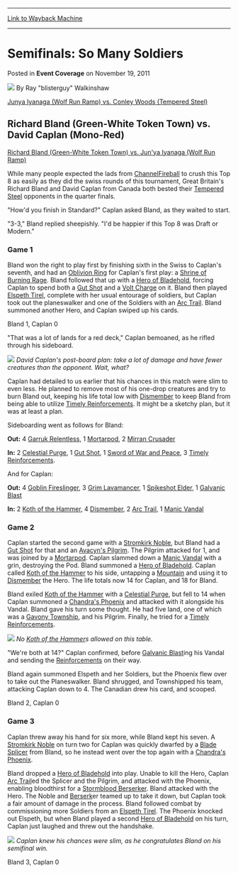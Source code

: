 
---
[Link to Wayback Machine](https://web.archive.org/web/20171029063332/https://magic.wizards.com/en/articles/archive/event-coverage/semifinals-so-many-soldiers-2011-11-19-0)

[_metadata_:author]:- "Ray `blisterguy` Walkinshaw"
[_metadata_:description]:- "Junya Iyanaga (Wolf Run Ramp) vs. Conley Woods (Tempered Steel) Richard Bland (Green-White Token Town) vs. David Caplan (Mono-Red) Richard Bland (Green-White Token Town) vs. Jun'ya Iyanaga (Wolf Run Ramp)"
[_metadata_:generator]:- "Drupal 7 (http://drupal.org)"
[_metadata_:node]:- "521321"
[_metadata_:publish_date]:- "2011-11-19"
[_metadata_:source]:- "div-main-content"
[_metadata_:title]:- "Semifinals: So Many Soldiers"
[_metadata_:wayback_capture_timestamp]:- "2017-10-29 06:33:32"
[_metadata_:wayback_raw_url]:- "https://web.archive.org/web/20171029063332id_/https://magic.wizards.com/en/articles/archive/event-coverage/semifinals-so-many-soldiers-2011-11-19-0"
[_metadata_:wayback_url]:- "https://magic.wizards.com/en/articles/archive/event-coverage/semifinals-so-many-soldiers-2011-11-19-0"
---


Semifinals: So Many Soldiers
============================



 Posted in **Event Coverage**
 on November 19, 2011 






![](https://media.magic.wizards.com/styles/auth_small/public/generic-avatar-150_85.png)
By Ray "blisterguy" Walkinshaw












[Junya Iyanaga (Wolf Run Ramp) vs. Conley Woods (Tempered Steel)](http://archive.wizards.com/Magic/Magazine/Article.aspx?x=mtg/daily/eventcoverage/worlds11/sf1)


Richard Bland (Green-White Token Town) vs. David Caplan (Mono-Red)
------------------------------------------------------------------


[Richard Bland (Green-White Token Town) vs. Jun'ya Iyanaga (Wolf Run Ramp)](http://archive.wizards.com/Magic/Magazine/Article.aspx?x=mtg/daily/eventcoverage/worlds11/final)


While many people expected the lads from [Channel](http://gatherer.wizards.com/Pages/Card/Details.aspx?name=Channel)[Fireball](http://gatherer.wizards.com/Pages/Card/Details.aspx?name=Fireball) to crush this Top 8 as easily as they did the swiss rounds of this tournament, Great Britain's Richard Bland and David Caplan from Canada both bested their [Tempered Steel](http://gatherer.wizards.com/Pages/Card/Details.aspx?name=Tempered+Steel) opponents in the quarter finals.


"How'd you finish in Standard?" Caplan asked Bland, as they waited to start.


"3-3," Bland replied sheepishly. "I'd be happier if this Top 8 was Draft or Modern."


### Game 1


Bland won the right to play first by finishing sixth in the Swiss to Caplan's seventh, and had an [Oblivion Ring](http://gatherer.wizards.com/Pages/Card/Details.aspx?name=Oblivion+Ring) for Caplan's first play: a [Shrine of Burning Rage](http://gatherer.wizards.com/Pages/Card/Details.aspx?name=Shrine+of+Burning+Rage). Bland followed that up with a [Hero of Bladehold](http://gatherer.wizards.com/Pages/Card/Details.aspx?name=Hero+of+Bladehold), forcing Caplan to spend both a [Gut Shot](http://gatherer.wizards.com/Pages/Card/Details.aspx?name=Gut+Shot) and a [Volt Charge](http://gatherer.wizards.com/Pages/Card/Details.aspx?name=Volt+Charge) on it. Bland then played [Elspeth Tirel](http://gatherer.wizards.com/Pages/Card/Details.aspx?name=Elspeth+Tirel), complete with her usual entourage of soldiers, but Caplan took out the planeswalker and one of the Soldiers with an [Arc Trail](http://gatherer.wizards.com/Pages/Card/Details.aspx?name=Arc+Trail). Bland summoned another Hero, and Caplan swiped up his cards.


Bland 1, Caplan 0


"That was a lot of lands for a red deck," Caplan bemoaned, as he rifled through his sideboard.



![](https://media.magic.wizards.com/image_legacy_migration/mtg/images/daily/events/worlds11/sf_caplan.jpg)
*David Caplan's post-board plan: take a lot of damage and have fewer creatures than the opponent. Wait, what?* 

Caplan had detailed to us earlier that his chances in this match were slim to even less. He planned to remove most of his one-drop creatures and try to burn Bland out, keeping his life total low with [Dismember](http://gatherer.wizards.com/Pages/Card/Details.aspx?name=Dismember) to keep Bland from being able to utilize [Timely Reinforcements](http://gatherer.wizards.com/Pages/Card/Details.aspx?name=Timely+Reinforcements). It might be a sketchy plan, but it was at least a plan.


Sideboarding went as follows for Bland:


**Out:** 4 [Garruk Relentless](http://gatherer.wizards.com/Pages/Card/Details.aspx?name=Garruk+Relentless), 1 [Mortarpod](http://gatherer.wizards.com/Pages/Card/Details.aspx?name=Mortarpod), 2 [Mirran Crusader](http://gatherer.wizards.com/Pages/Card/Details.aspx?name=Mirran+Crusader)


**In:** 2 [Celestial Purge](http://gatherer.wizards.com/Pages/Card/Details.aspx?name=Celestial+Purge), 1 [Gut Shot](http://gatherer.wizards.com/Pages/Card/Details.aspx?name=Gut+Shot), 1 [Sword of War and Peace](http://gatherer.wizards.com/Pages/Card/Details.aspx?name=Sword+of+War+and+Peace), 3 [Timely Reinforcements](http://gatherer.wizards.com/Pages/Card/Details.aspx?name=Timely+Reinforcements).


And for Caplan:


**Out:** 4 [Goblin Fireslinger](http://gatherer.wizards.com/Pages/Card/Details.aspx?name=Goblin+Fireslinger), 3 [Grim Lavamancer](http://gatherer.wizards.com/Pages/Card/Details.aspx?name=Grim+Lavamancer), 1 [Spikeshot Elder](http://gatherer.wizards.com/Pages/Card/Details.aspx?name=Spikeshot+Elder), 1 [Galvanic Blast](http://gatherer.wizards.com/Pages/Card/Details.aspx?name=Galvanic+Blast)


**In:** 2 [Koth of the Hammer](http://gatherer.wizards.com/Pages/Card/Details.aspx?name=Koth+of+the+Hammer), 4 [Dismember](http://gatherer.wizards.com/Pages/Card/Details.aspx?name=Dismember), 2 [Arc Trail](http://gatherer.wizards.com/Pages/Card/Details.aspx?name=Arc+Trail), 1 [Manic Vandal](http://gatherer.wizards.com/Pages/Card/Details.aspx?name=Manic+Vandal)


### Game 2


Caplan started the second game with a [Stromkirk Noble](http://gatherer.wizards.com/Pages/Card/Details.aspx?name=Stromkirk+Noble), but Bland had a [Gut Shot](http://gatherer.wizards.com/Pages/Card/Details.aspx?name=Gut+Shot) for that and an [Avacyn's Pilgrim](http://gatherer.wizards.com/Pages/Card/Details.aspx?name=Avacyn%27s+Pilgrim). The Pilgrim attacked for 1, and was joined by a [Mortarpod](http://gatherer.wizards.com/Pages/Card/Details.aspx?name=Mortarpod). Caplan slammed down a [Manic Vandal](http://gatherer.wizards.com/Pages/Card/Details.aspx?name=Manic+Vandal) with a grin, destroying the Pod. Bland summoned a [Hero of Bladehold](http://gatherer.wizards.com/Pages/Card/Details.aspx?name=Hero+of+Bladehold). Caplan called [Koth of the Hammer](http://gatherer.wizards.com/Pages/Card/Details.aspx?name=Koth+of+the+Hammer) to his side, untapping a [Mountain](http://gatherer.wizards.com/Pages/Card/Details.aspx?name=Mountain) and using it to [Dismember](http://gatherer.wizards.com/Pages/Card/Details.aspx?name=Dismember) the Hero. The life totals now 14 for Caplan, and 18 for Bland.


Bland exiled [Koth of the Hammer](http://gatherer.wizards.com/Pages/Card/Details.aspx?&name=Koth%2Bof%2Bthe%2BHammer) with a [Celestial Purge](http://gatherer.wizards.com/Pages/Card/Details.aspx?name=Celestial+Purge), but fell to 14 when Caplan summoned a [Chandra's Phoenix](http://gatherer.wizards.com/Pages/Card/Details.aspx?name=Chandra%27s+Phoenix) and attacked with it alongside his Vandal. Bland gave his turn some thought. He had five land, one of which was a [Gavony Township](http://gatherer.wizards.com/Pages/Card/Details.aspx?name=Gavony+Township), and his Pilgrim. Finally, he tried for a [Timely Reinforcements](http://gatherer.wizards.com/Pages/Card/Details.aspx?name=Timely+Reinforcements).



![](https://media.magic.wizards.com/image_legacy_migration/mtg/images/daily/events/worlds11/sf_bland.jpg)
*No [Koth of the Hammer](http://gatherer.wizards.com/Pages/Card/Details.aspx?&name=Koth%2Bof%2Bthe%2BHammer)s allowed on this table.* 

"We're both at 14?" Caplan confirmed, before [Galvanic Blast](http://gatherer.wizards.com/Pages/Card/Details.aspx?name=Galvanic+Blast)ing his Vandal and sending the [Reinforcements](http://gatherer.wizards.com/Pages/Card/Details.aspx?name=Reinforcements) on their way.


Bland again summoned Elspeth and her Soldiers, but the Phoenix flew over to take out the Planeswalker. Bland shrugged, and Townshipped his team, attacking Caplan down to 4. The Canadian drew his card, and scooped.


Bland 2, Caplan 0


### Game 3


Caplan threw away his hand for six more, while Bland kept his seven. A [Stromkirk Noble](http://gatherer.wizards.com/Pages/Card/Details.aspx?name=Stromkirk+Noble) on turn two for Caplan was quickly dwarfed by a [Blade Splicer](http://gatherer.wizards.com/Pages/Card/Details.aspx?name=Blade+Splicer) from Bland, so he instead went over the top again with a [Chandra's Phoenix](http://gatherer.wizards.com/Pages/Card/Details.aspx?name=Chandra%27s+Phoenix).


Bland dropped a [Hero of Bladehold](http://gatherer.wizards.com/Pages/Card/Details.aspx?name=Hero+of+Bladehold) into play. Unable to kill the Hero, Caplan [Arc Trail](http://gatherer.wizards.com/Pages/Card/Details.aspx?name=Arc+Trail)ed the Splicer and the Pilgrim, and attacked with the Phoenix, enabling bloodthirst for a [Stormblood Berserker](http://gatherer.wizards.com/Pages/Card/Details.aspx?name=Stormblood+Berserker). Bland attacked with the Hero. The Noble and [Berserk](http://gatherer.wizards.com/Pages/Card/Details.aspx?name=Berserk)er teamed up to take it down, but Caplan took a fair amount of damage in the process. Bland followed combat by commissioning more Soldiers from an [Elspeth Tirel](http://gatherer.wizards.com/Pages/Card/Details.aspx?name=Elspeth+Tirel). The Phoenix knocked out Elspeth, but when Bland played a second [Hero of Bladehold](http://gatherer.wizards.com/Pages/Card/Details.aspx?name=Hero+of+Bladehold) on his turn, Caplan just laughed and threw out the handshake.



![](https://media.magic.wizards.com/image_legacy_migration/mtg/images/daily/events/worlds11/sf_bland_caplan_outcome.jpg)
*Caplan knew his chances were slim, as he congratulates Bland on his semifinal win.* 

Bland 3, Caplan 0








